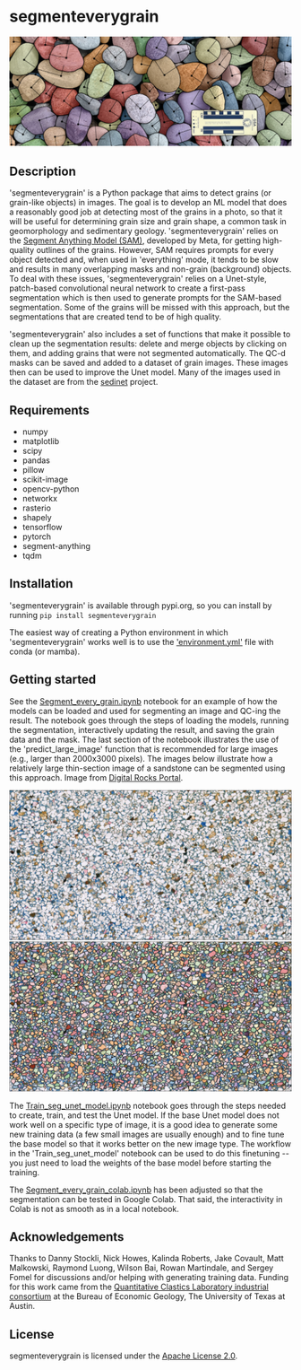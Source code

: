 # segmenteverygrain

<img src="https://github.com/zsylvester/segmenteverygrain/blob/main/gravel_example_mask.png" width="600">

## Description

'segmenteverygrain' is a Python package that aims to detect grains (or grain-like objects) in images. The goal is to develop an ML model that does a reasonably good job at detecting most of the grains in a photo, so that it will be useful for determining grain size and grain shape, a common task in geomorphology and sedimentary geology. 'segmenteverygrain' relies on the [Segment Anything Model (SAM)](https://github.com/facebookresearch/segment-anything), developed by Meta, for getting high-quality outlines of the grains. However, SAM requires prompts for every object detected and, when used in 'everything' mode, it tends to be slow and results in many overlapping masks and non-grain (background) objects. To deal with these issues, 'segmenteverygrain' relies on a Unet-style, patch-based convolutional neural network to create a first-pass segmentation which is then used to generate prompts for the SAM-based segmentation. Some of the grains will be missed with this approach, but the segmentations that are created tend to be of high quality.

'segmenteverygrain' also includes a set of functions that make it possible to clean up the segmentation results: delete and merge objects by clicking on them, and adding grains that were not segmented automatically. The QC-d masks can be saved and added to a dataset of grain images. These images then can be used to improve the Unet model. Many of the images used in the dataset are from the [sedinet](https://github.com/DigitalGrainSize/SediNet) project.


## Requirements

- numpy
- matplotlib
- scipy
- pandas
- pillow
- scikit-image
- opencv-python
- networkx
- rasterio
- shapely
- tensorflow
- pytorch
- segment-anything
- tqdm

## Installation

'segmenteverygrain' is available through pypi.org, so you can install by running
<code>pip install segmenteverygrain</code>

The easiest way of creating a Python environment in which 'segmenteverygrain' works well is to use the ['environment.yml'](https://github.com/zsylvester/segmenteverygrain/blob/main/environment.yml) file with conda (or mamba).

## Getting started

See the [Segment_every_grain.ipynb](https://github.com/zsylvester/segmenteverygrain/blob/main/segmenteverygrain/Segment_every_grain.ipynb) notebook for an example of how the models can be loaded and used for segmenting an image and QC-ing the result. The notebook goes through the steps of loading the models, running the segmentation, interactively updating the result, and saving the grain data and the mask. The last section of the notebook illustrates the use of the 'predict_large_image' function that is recommended for large images (e.g., larger than 2000x3000 pixels). The images below illustrate how a relatively large thin-section image of a sandstone can be segmented using this approach. Image from [Digital Rocks Portal](https://www.digitalrocksportal.org/projects/244).

<img src="https://github.com/zsylvester/segmenteverygrain/blob/main/miocene_sst_large_1.jpeg" width="600">

<img src="https://github.com/zsylvester/segmenteverygrain/blob/main/miocene_sst_large_2.jpeg" width="600">

The [Train_seg_unet_model.ipynb](https://github.com/zsylvester/segmenteverygrain/blob/main/segmenteverygrain/Train_seg_unet_model.ipynb) notebook goes through the steps needed to create, train, and test the Unet model. If the base Unet model does not work well on a specific type of image, it is a good idea to generate some new training data (a few small images are usually enough) and to fine tune the base model so that it works better on the new image type. The workflow in the 'Train_seg_unet_model' notebook can be used to do this finetuning -- you just need to load the weights of the base model before starting the training.

The [Segment_every_grain_colab.ipynb](https://github.com/zsylvester/segmenteverygrain/blob/main/segmenteverygrain/Segment_every_grain_colab.ipynb) has been adjusted so that the segmentation can be tested in Google Colab. That said, the interactivity in Colab is not as smooth as in a local notebook.

## Acknowledgements

Thanks to Danny Stockli, Nick Howes, Kalinda Roberts, Jake Covault, Matt Malkowski, Raymond Luong, Wilson Bai, Rowan Martindale, and Sergey Fomel for discussions and/or helping with generating training data. Funding for this work came from the [Quantitative Clastics Laboratory industrial consortium](http://www.beg.utexas.edu/qcl) at the Bureau of Economic Geology, The University of Texas at Austin.

## License

segmenteverygrain is licensed under the [Apache License 2.0](https://github.com/zsylvester/segmenteverygrain/blob/master/LICENSE.txt).
